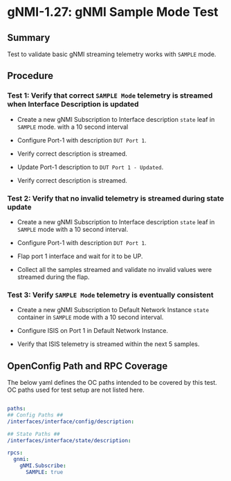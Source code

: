 # gNMI-1.27: gNMI Sample Mode Test

## Summary

Test to validate basic gNMI streaming telemetry works with `SAMPLE` mode.

## Procedure

### Test 1: Verify that correct `SAMPLE Mode` telemetry is streamed when Interface Description is updated

*   Create a new gNMI Subscription to Interface description `state` leaf in
    `SAMPLE` mode. with a 10 second interval

*   Configure Port-1 with description `DUT Port 1`.

*   Verify correct description is streamed.

*   Update Port-1 description to `DUT Port 1 - Updated`.

*   Verify correct description is streamed.

### Test 2: Verify that no invalid telemetry is streamed during state update

*   Create a new gNMI Subscription to Interface description `state` leaf in
    `SAMPLE` mode with a 10 second interval.

*   Configure Port-1 with description `DUT Port 1`.

*   Flap port 1 interface and wait for it to be UP.

*   Collect all the samples streamed and validate no invalid values were
    streamed during the flap.

### Test 3: Verify `SAMPLE Mode` telemetry is eventually consistent

*   Create a new gNMI Subscription to Default Network Instance `state` container
    in `SAMPLE` mode with a 10 second interval.

*   Configure ISIS on Port 1 in Default Network Instance.

*   Verify that ISIS telemetry is streamed within the next 5 samples.

## OpenConfig Path and RPC Coverage

The below yaml defines the OC paths intended to be covered by this test.  OC paths used for test setup are not listed here.


```yaml

paths:
## Config Paths ##
/interfaces/interface/config/description:	

## State Paths ##
/interfaces/interface/state/description:

rpcs:
  gnmi:
    gNMI.Subscribe:
      SAMPLE: true
```
